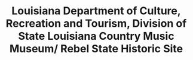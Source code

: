 ---
layout: repo
title: "Louisiana Department of Culture, Recreation and Tourism, Division of State Louisiana Country Music Museum/ Rebel State Historic Site"
id: 25437
permalink: repos/25437/
---
